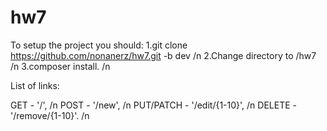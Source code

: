 # hw7

To setup the project you should:
1.git clone https://github.com/nonanerz/hw7.git -b dev /n
2.Change directory to /hw7 /n
3.composer install. /n

List of links:

GET - '/', /n
POST - '/new', /n
PUT/PATCH - '/edit/{1-10}', /n
DELETE - '/remove/{1-10}'. /n
